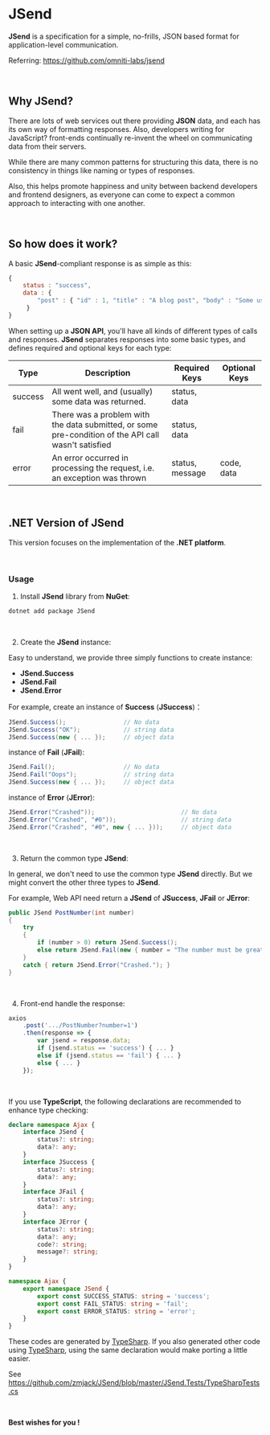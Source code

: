 # JSend

**JSend** is a specification for a simple, no-frills, JSON based format for application-level communication.

Referring: https://github.com/omniti-labs/jsend

<br/>

## Why JSend?

There are lots of web services out there providing **JSON** data, and each has its own way of formatting responses. Also, developers writing for JavaScript? front-ends continually re-invent the wheel on communicating data from their servers.

While there are many common patterns for structuring this data, there is no consistency in things like naming or types of responses.

Also, this helps promote happiness and unity between backend developers and frontend designers, as everyone can come to expect a common approach to interacting with one another.

<br/>

## So how does it work?

A basic **JSend**-compliant response is as simple as this:

```js
{
    status : "success",
    data : {
        "post" : { "id" : 1, "title" : "A blog post", "body" : "Some useful content" }
     }
}
```

When setting up a **JSON API**, you'll have all kinds of different types of calls and responses. **JSend** separates responses into some basic types, and defines required and optional keys for each type:

| Type    | Description                                                  | Required Keys   | Optional Keys |
| ------- | ------------------------------------------------------------ | --------------- | ------------- |
| success | All went well, and (usually) some data was returned.         | status, data    |               |
| fail    | There was a problem with the data submitted, or some pre-condition of the API call wasn't satisfied | status, data    |               |
| error   | An error occurred in processing the request, i.e. an exception was thrown | status, message | code, data    |

<br/>

## .NET Version of JSend

This version focuses on the implementation of the **.NET platform**.

<br/>

### Usage

1. Install **JSend** library from **NuGet**:

```powershell
dotnet add package JSend
```

<br/>

2. Create the **JSend** instance:

Easy to understand, we provide three simply functions to create instance:

- **JSend.Success**
- **JSend.Fail**
- **JSend.Error**

For example, create an instance of **Success** (**JSuccess**)：

```c#
JSend.Success();                // No data
JSend.Success("OK");            // string data
JSend.Success(new { ... });     // object data
```

instance of **Fail** (**JFail**):

```c#
JSend.Fail();                   // No data
JSend.Fail("Oops");             // string data
JSend.Success(new { ... });     // object data
```

instance of **Error** (**JError**):

```c#
JSend.Error("Crashed"));                        // No data
JSend.Error("Crashed", "#0"));                  // string data
JSend.Error("Crashed", "#0", new { ... }));     // object data
```

<br/>

3. Return the common type **JSend**:

In general, we don't need to use the common type **JSend** directly. But we might convert the other three types to **JSend**.

For example, Web API need return a **JSend** of **JSuccess**, **JFail** or **JError**:

```c#
public JSend PostNumber(int number)
{
    try
    {
        if (number > 0) return JSend.Success();
        else return JSend.Fail(new { number = "The number must be greater than 0." });
    }
    catch { return JSend.Error("Crashed."); }
}
```

<br/>

4. Front-end handle the response:

```js
axios
    .post('.../PostNumber?number=1')
    .then(response => {
        var jsend = response.data;
        if (jsend.status == 'success') { ... }
    	else if (jsend.status == 'fail') { ... }
        else { ... }
	});
```

<br/>

If you use **TypeScript**, the following declarations are recommended to enhance type checking:

```typescript
declare namespace Ajax {
    interface JSend {
        status?: string;
        data?: any;
    }
    interface JSuccess {
        status?: string;
        data?: any;
    }
    interface JFail {
        status?: string;
        data?: any;
    }
    interface JError {
        status?: string;
        data?: any;
        code?: string;
        message?: string;
    }
}

namespace Ajax {
    export namespace JSend {
        export const SUCCESS_STATUS: string = 'success';
        export const FAIL_STATUS: string = 'fail';
        export const ERROR_STATUS: string = 'error';
    }
}
```

These codes are generated by [TypeSharp](https://github.com/zmjack/TypeSharp). If you also generated other code using [TypeSharp](https://github.com/zmjack/TypeSharp), using the same declaration would make porting a little easier.

See https://github.com/zmjack/JSend/blob/master/JSend.Tests/TypeSharpTests.cs

<br/>

**Best wishes for you !**


